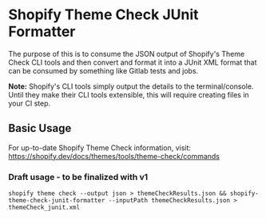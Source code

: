 # Shopify Theme Check JUnit Formatter

The purpose of this is to consume the JSON output of Shopify's Theme Check CLI tools and then convert and format it into a JUnit XML format that can be consumed by something like Gitlab tests and jobs.

**Note:** Shopify's CLI tools simply output the details to the terminal/console. Until they make their CLI tools extensible, this will require creating files in your CI step.

## Basic Usage

For up-to-date Shopify Theme Check information, visit: https://shopify.dev/docs/themes/tools/theme-check/commands

### Draft usage - to be finalized with v1

`shopify theme check --output json > themeCheckResults.json && shopify-theme-check-junit-formatter --inputPath themeCheckResults.json > themeCheck_junit.xml`
